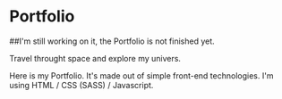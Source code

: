 # Portfolio

##I'm still working on it, the Portfolio is not finished yet.


Travel throught space and explore my univers.

Here is my Portfolio. It's made out of simple front-end technologies.
I'm using HTML / CSS (SASS) / Javascript.

